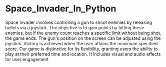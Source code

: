 # Space_Invader_In_Python
Space Invader involves controlling a gun to shoot enemies by releasing bullets via a joystick. The objective is to gain points by hitting these enemies, but if the enemy count reaches a specific limit without being shot, the game ends. The gun's position on the screen can be adjusted using the joystick. Victory is achieved when the user attains the maximum specified score.
Our game is distinctive for its flexibility, granting users the ability to play at their preferred time and location.
It  includes visual and audio effects for user engagement

